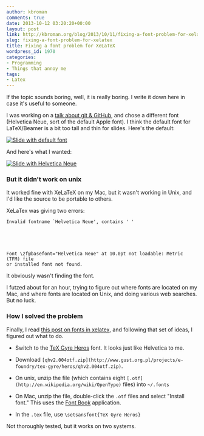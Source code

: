 ```yaml
---
author: kbroman
comments: true
date: 2013-10-12 03:20:20+00:00
layout: post
link: http://kbroman.org/blog/2013/10/11/fixing-a-font-problem-for-xelatex/
slug: fixing-a-font-problem-for-xelatex
title: Fixing a font problem for XeLaTeX
wordpress_id: 1970
categories:
- Programming
- Things that annoy me
tags:
- Latex
---
```


If the topic sounds boring, well, it is really boring. I write it down here in case it's useful to someone.

I was working on a [talk about git & GitHub](http://github.com/syounkin/GitPrimer.git), and chose a different font (Helvetica Neue, sort of the default Apple font). I think the default font for LaTeX/Beamer is a bit too tall and thin for slides. Here's the default:

[![Slide with default font](http://kbroman.files.wordpress.com/2013/10/slide_default.png?w=450)](http://kbroman.files.wordpress.com/2013/10/slide_default.png)

And here's what I wanted:

[![Slide with Helvetica Neue](http://kbroman.files.wordpress.com/2013/10/slide_helveticaneue.png?w=450)](http://kbroman.files.wordpress.com/2013/10/slide_helveticaneue.png)



### But it didn't work on unix



It worked fine with XeLaTeX on my Mac, but it wasn't working in Unix, and I'd like the source to be portable to others.

XeLaTex was giving two errors:


    
    Invalid fontname `Helvetica Neue', contains ' '




    
    Font \zf@basefont="Helvetica Neue" at 10.0pt not loadable: Metric (TFM) file
    or installed font not found.



It obviously wasn't finding the font.

I futzed about for an hour, trying to figure out where fonts are located on my Mac, and where fonts are located on Unix, and doing various web searches. But no luck.



### How I solved the problem



Finally, I read [this post on fonts in xelatex](http://existentialtype.net/2008/07/12/fonts-in-latex-part-one-xelatex/), and following that set of ideas, I figured out what to do.





  * Switch to the [TeX Gyre Heros](http://www.gust.org.pl/projects/e-foundry/tex-gyre/heros/index_html) font. It looks just like Helvetica to me.


  * Download `[qhv2.004otf.zip](http://www.gust.org.pl/projects/e-foundry/tex-gyre/heros/qhv2.004otf.zip)`.


  * On unix, unzip the file (which contains eight `[.otf](http://en.wikipedia.org/wiki/OpenType)` files) into `~/.fonts`


  * On Mac, unzip the file, double-click the `.otf` files and select "Install font."  This uses the [Font Book](http://support.apple.com/kb/HT2509) application.


  * In the `.tex` file, use `\setsansfont{TeX Gyre Heros}`



Not thoroughly tested, but it works on two systems.
